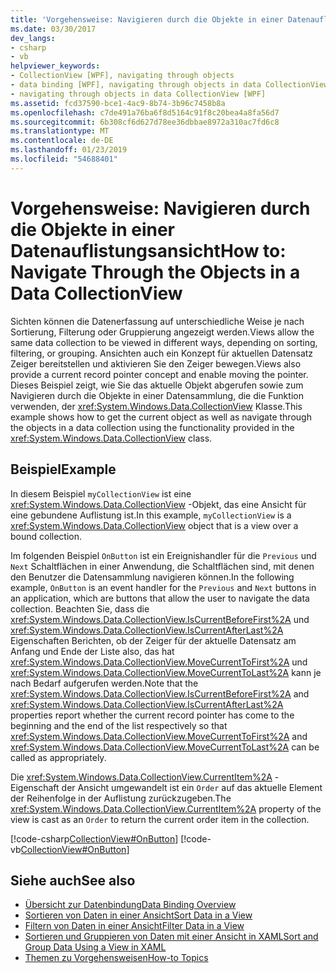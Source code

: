 ```yaml
---
title: 'Vorgehensweise: Navigieren durch die Objekte in einer Datenauflistungsansicht'
ms.date: 03/30/2017
dev_langs:
- csharp
- vb
helpviewer_keywords:
- CollectionView [WPF], navigating through objects
- data binding [WPF], navigating through objects in data CollectionView
- navigating through objects in data CollectionView [WPF]
ms.assetid: fcd37590-bce1-4ac9-8b74-3b96c7458b8a
ms.openlocfilehash: c7de491a76ba6f8d5164c91f8c20bea4a8fa56d7
ms.sourcegitcommit: 6b308cf6d627d78ee36dbbae8972a310ac7fd6c8
ms.translationtype: MT
ms.contentlocale: de-DE
ms.lasthandoff: 01/23/2019
ms.locfileid: "54688401"
---
```

# <a name="how-to-navigate-through-the-objects-in-a-data-collectionview"></a><span data-ttu-id="c1c6e-102">Vorgehensweise: Navigieren durch die Objekte in einer Datenauflistungsansicht</span><span class="sxs-lookup"><span data-stu-id="c1c6e-102">How to: Navigate Through the Objects in a Data CollectionView</span></span>
<span data-ttu-id="c1c6e-103">Sichten können die Datenerfassung auf unterschiedliche Weise je nach Sortierung, Filterung oder Gruppierung angezeigt werden.</span><span class="sxs-lookup"><span data-stu-id="c1c6e-103">Views allow the same data collection to be viewed in different ways, depending on sorting, filtering, or grouping.</span></span> <span data-ttu-id="c1c6e-104">Ansichten auch ein Konzept für aktuellen Datensatz Zeiger bereitstellen und aktivieren Sie den Zeiger bewegen.</span><span class="sxs-lookup"><span data-stu-id="c1c6e-104">Views also provide a current record pointer concept and enable moving the pointer.</span></span> <span data-ttu-id="c1c6e-105">Dieses Beispiel zeigt, wie Sie das aktuelle Objekt abgerufen sowie zum Navigieren durch die Objekte in einer Datensammlung, die die Funktion verwenden, der <xref:System.Windows.Data.CollectionView> Klasse.</span><span class="sxs-lookup"><span data-stu-id="c1c6e-105">This example shows how to get the current object as well as navigate through the objects in a data collection using the functionality provided in the <xref:System.Windows.Data.CollectionView> class.</span></span>  
  
## <a name="example"></a><span data-ttu-id="c1c6e-106">Beispiel</span><span class="sxs-lookup"><span data-stu-id="c1c6e-106">Example</span></span>  
 <span data-ttu-id="c1c6e-107">In diesem Beispiel `myCollectionView` ist eine <xref:System.Windows.Data.CollectionView> -Objekt, das eine Ansicht für eine gebundene Auflistung ist.</span><span class="sxs-lookup"><span data-stu-id="c1c6e-107">In this example, `myCollectionView` is a <xref:System.Windows.Data.CollectionView> object that is a view over a bound collection.</span></span>  
  
 <span data-ttu-id="c1c6e-108">Im folgenden Beispiel `OnButton` ist ein Ereignishandler für die `Previous` und `Next` Schaltflächen in einer Anwendung, die Schaltflächen sind, mit denen den Benutzer die Datensammlung navigieren können.</span><span class="sxs-lookup"><span data-stu-id="c1c6e-108">In the following example, `OnButton` is an event handler for the `Previous` and `Next` buttons in an application, which are buttons that allow the user to navigate the data collection.</span></span> <span data-ttu-id="c1c6e-109">Beachten Sie, dass die <xref:System.Windows.Data.CollectionView.IsCurrentBeforeFirst%2A> und <xref:System.Windows.Data.CollectionView.IsCurrentAfterLast%2A> Eigenschaften Berichten, ob der Zeiger für der aktuelle Datensatz am Anfang und Ende der Liste also, das hat <xref:System.Windows.Data.CollectionView.MoveCurrentToFirst%2A> und <xref:System.Windows.Data.CollectionView.MoveCurrentToLast%2A> kann je nach Bedarf aufgerufen werden.</span><span class="sxs-lookup"><span data-stu-id="c1c6e-109">Note that the <xref:System.Windows.Data.CollectionView.IsCurrentBeforeFirst%2A> and <xref:System.Windows.Data.CollectionView.IsCurrentAfterLast%2A> properties report whether the current record pointer has come to the beginning and the end of the list respectively so that <xref:System.Windows.Data.CollectionView.MoveCurrentToFirst%2A> and <xref:System.Windows.Data.CollectionView.MoveCurrentToLast%2A> can be called as appropriately.</span></span>  
  
 <span data-ttu-id="c1c6e-110">Die <xref:System.Windows.Data.CollectionView.CurrentItem%2A> -Eigenschaft der Ansicht umgewandelt ist ein `Order` auf das aktuelle Element der Reihenfolge in der Auflistung zurückzugeben.</span><span class="sxs-lookup"><span data-stu-id="c1c6e-110">The <xref:System.Windows.Data.CollectionView.CurrentItem%2A> property of the view is cast as an `Order` to return the current order item in the collection.</span></span>  
  
 [!code-csharp[CollectionView#OnButton](../../../../samples/snippets/csharp/VS_Snippets_Wpf/CollectionView/CSharp/Page1.xaml.cs#onbutton)]
 [!code-vb[CollectionView#OnButton](../../../../samples/snippets/visualbasic/VS_Snippets_Wpf/CollectionView/VisualBasic/Page1.xaml.vb#onbutton)]  
  
## <a name="see-also"></a><span data-ttu-id="c1c6e-111">Siehe auch</span><span class="sxs-lookup"><span data-stu-id="c1c6e-111">See also</span></span>
- [<span data-ttu-id="c1c6e-112">Übersicht zur Datenbindung</span><span class="sxs-lookup"><span data-stu-id="c1c6e-112">Data Binding Overview</span></span>](../../../../docs/framework/wpf/data/data-binding-overview.md)
- [<span data-ttu-id="c1c6e-113">Sortieren von Daten in einer Ansicht</span><span class="sxs-lookup"><span data-stu-id="c1c6e-113">Sort Data in a View</span></span>](../../../../docs/framework/wpf/data/how-to-sort-data-in-a-view.md)
- [<span data-ttu-id="c1c6e-114">Filtern von Daten in einer Ansicht</span><span class="sxs-lookup"><span data-stu-id="c1c6e-114">Filter Data in a View</span></span>](../../../../docs/framework/wpf/data/how-to-filter-data-in-a-view.md)
- [<span data-ttu-id="c1c6e-115">Sortieren und Gruppieren von Daten mit einer Ansicht in XAML</span><span class="sxs-lookup"><span data-stu-id="c1c6e-115">Sort and Group Data Using a View in XAML</span></span>](../../../../docs/framework/wpf/data/how-to-sort-and-group-data-using-a-view-in-xaml.md)
- [<span data-ttu-id="c1c6e-116">Themen zu Vorgehensweisen</span><span class="sxs-lookup"><span data-stu-id="c1c6e-116">How-to Topics</span></span>](../../../../docs/framework/wpf/data/data-binding-how-to-topics.md)
